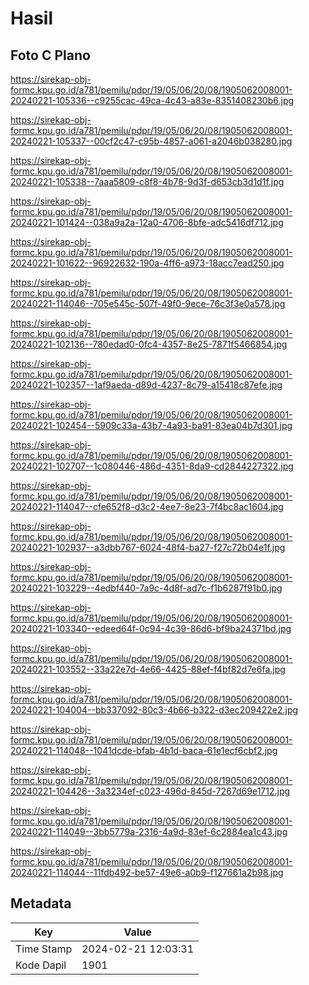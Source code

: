 # Hasil

## Foto C Plano

https://sirekap-obj-formc.kpu.go.id/a781/pemilu/pdpr/19/05/06/20/08/1905062008001-20240221-105336--c9255cac-49ca-4c43-a83e-8351408230b6.jpg

https://sirekap-obj-formc.kpu.go.id/a781/pemilu/pdpr/19/05/06/20/08/1905062008001-20240221-105337--00cf2c47-c95b-4857-a061-a2046b038280.jpg

https://sirekap-obj-formc.kpu.go.id/a781/pemilu/pdpr/19/05/06/20/08/1905062008001-20240221-105338--7aaa5809-c8f8-4b78-9d3f-d653cb3d1d1f.jpg

https://sirekap-obj-formc.kpu.go.id/a781/pemilu/pdpr/19/05/06/20/08/1905062008001-20240221-101424--038a9a2a-12a0-4706-8bfe-adc5416df712.jpg

https://sirekap-obj-formc.kpu.go.id/a781/pemilu/pdpr/19/05/06/20/08/1905062008001-20240221-101622--96922632-190a-4ff6-a973-18acc7ead250.jpg

https://sirekap-obj-formc.kpu.go.id/a781/pemilu/pdpr/19/05/06/20/08/1905062008001-20240221-114046--705e545c-507f-49f0-9ece-76c3f3e0a578.jpg

https://sirekap-obj-formc.kpu.go.id/a781/pemilu/pdpr/19/05/06/20/08/1905062008001-20240221-102136--780edad0-0fc4-4357-8e25-7871f5466854.jpg

https://sirekap-obj-formc.kpu.go.id/a781/pemilu/pdpr/19/05/06/20/08/1905062008001-20240221-102357--1af9aeda-d89d-4237-8c79-a15418c87efe.jpg

https://sirekap-obj-formc.kpu.go.id/a781/pemilu/pdpr/19/05/06/20/08/1905062008001-20240221-102454--5909c33a-43b7-4a93-ba91-83ea04b7d301.jpg

https://sirekap-obj-formc.kpu.go.id/a781/pemilu/pdpr/19/05/06/20/08/1905062008001-20240221-102707--1c080446-486d-4351-8da9-cd2844227322.jpg

https://sirekap-obj-formc.kpu.go.id/a781/pemilu/pdpr/19/05/06/20/08/1905062008001-20240221-114047--cfe652f8-d3c2-4ee7-8e23-7f4bc8ac1604.jpg

https://sirekap-obj-formc.kpu.go.id/a781/pemilu/pdpr/19/05/06/20/08/1905062008001-20240221-102937--a3dbb767-6024-48f4-ba27-f27c72b04e1f.jpg

https://sirekap-obj-formc.kpu.go.id/a781/pemilu/pdpr/19/05/06/20/08/1905062008001-20240221-103229--4edbf440-7a9c-4d8f-ad7c-f1b6287f91b0.jpg

https://sirekap-obj-formc.kpu.go.id/a781/pemilu/pdpr/19/05/06/20/08/1905062008001-20240221-103340--edeed64f-0c94-4c39-86d6-bf9ba24371bd.jpg

https://sirekap-obj-formc.kpu.go.id/a781/pemilu/pdpr/19/05/06/20/08/1905062008001-20240221-103552--33a22e7d-4e66-4425-88ef-f4bf82d7e6fa.jpg

https://sirekap-obj-formc.kpu.go.id/a781/pemilu/pdpr/19/05/06/20/08/1905062008001-20240221-104004--bb337092-80c3-4b66-b322-d3ec209422e2.jpg

https://sirekap-obj-formc.kpu.go.id/a781/pemilu/pdpr/19/05/06/20/08/1905062008001-20240221-114048--1041dcde-bfab-4b1d-baca-61e1ecf6cbf2.jpg

https://sirekap-obj-formc.kpu.go.id/a781/pemilu/pdpr/19/05/06/20/08/1905062008001-20240221-104426--3a3234ef-c023-496d-845d-7267d69e1712.jpg

https://sirekap-obj-formc.kpu.go.id/a781/pemilu/pdpr/19/05/06/20/08/1905062008001-20240221-114049--3bb5779a-2316-4a9d-83ef-6c2884ea1c43.jpg

https://sirekap-obj-formc.kpu.go.id/a781/pemilu/pdpr/19/05/06/20/08/1905062008001-20240221-114044--11fdb492-be57-49e6-a0b9-f127661a2b98.jpg


## Metadata

| Key        | Value               |
| ---------- | ------------------- |
| Time Stamp | 2024-02-21 12:03:31 |
| Kode Dapil | 1901                |



